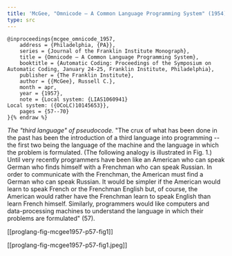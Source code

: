 ```yaml
---
title: 'McGee, "Omnicode — A Common Language Programming System" (1954)'
type: src
---
```


```bibtex{% raw %}
@inproceedings{mcgee_omnicode_1957,
	address = {Philadelphia, {PA}},
	series = {Journal of the Franklin Institute Monograph},
	title = {Omnicode — A Common Language Programming System},
	booktitle = {Automatic Coding: Proceedings of the Symposium on Automatic Coding, January 24-25, Franklin Institute, Philadelphia},
	publisher = {The Franklin Institute},
	author = {{McGee}, Russell C.},
	month = apr,
	year = {1957},
	note = {Local system: {LIAS1060941}
Local system: ({OCoLC)10145653}},
	pages = {57--70}
}{% endraw %}
```

*The "third language" of pseudocode.* "The crux of what has been done in the past has been the introduction of a third language into programming -- the first two being the language of the machine and the language in which the problem is formulated. (The following analogy is illustrated in Fig. 1.) Until very recently programmers have been like an American who can speak German who finds himself with a Frenchman who can speak Russian. In order to communicate with the Frenchman, the American must find a German who can speak Russian. It would be simpler if the American would learn to speak French or the Frenchman English but, of course, the American would rather have the Frenchman learn to speak English than learn French himself. Similarly, programmers would like computers and data-processing machines to understand the language in which their problems are formulated" (57).

[[proglang-fig-mcgee1957-p57-fig1]]

[[proglang-fig-mcgee1957-p57-fig1.jpeg]]